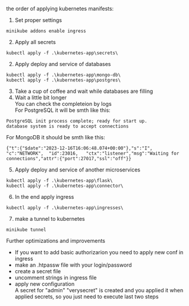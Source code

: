 the order of applying kubernetes manifests:  
1. Set proper settings
```
minikube addons enable ingress
```
2. Apply all secrets
```
kubectl apply -f .\kubernetes-app\secrets\
```
2. Apply deploy and service of databases
```
kubectl apply -f .\kubernetes-app\mongo-db\
kubectl apply -f .\kubernetes-app\postgres\
```
3. Take a cup of coffee and wait while databases are filling
4. Wait a little bit longer  
You can check the completeion by logs  
For PostgreSQL it will be smth like this:  
```
PostgreSQL init process complete; ready for start up.
database system is ready to accept connections
```  
For MongoDB it should be smth like this:
```
{"t":{"$date":"2023-12-16T16:06:48.074+00:00"},"s":"I",  "c":"NETWORK",  "id":23016,   "ctx":"listener","msg":"Waiting for connections","attr":{"port":27017,"ssl":"off"}}
```
5. Apply deploy and service of another microservices
```
kubectl apply -f .\kubernetes-app\flask\   
kubectl apply -f .\kubernetes-app\connector\
```
6. In the end apply ingress
```
kubectl apply -f .\kubernetes-app\ingresses\
```
7. make a tunnel to kubernetes
```
minikube tunnel
```
Further optimizations and improvements
- If you want to add basic authorizarion you need to apply new conf in ingress
- make an .htpassw file with your login/password
- create a secret file
- uncomment strings in ingress file
- apply new configuration  
A secret for "admin" "verysecret" is created and you applied it when applied secrets, so you just need to execute last two steps
